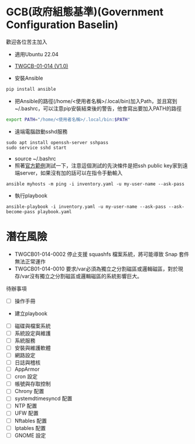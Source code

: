 # GCB(政府組態基準)(Government Configuration Baselin)
歡迎各位苦主加入
* 適用Ubuntu 22.04
* [TWGCB-01-014 (V1.0)](https://download.nics.nat.gov.tw/UploadFile/attachfilegcb/TWGCB-01-014_Ubuntu%2022.04%20LTS政府組態基準說明文件v1.0_1130930.pdf)

* 安裝Ansible
```bash
pip install ansible
```
* 把Ansible的路徑(/home/<使用者名稱>/.local/bin)加入Path，並且寫到~/.bashrc，可以注意pip安裝結束後的警告，他會寫出要加入PATH的路徑
```bash
export PATH="/home/<使用者名稱>/.local/bin:$PATH"
```
* 遠端電腦啟動sshd服務
```
sudo apt install openssh-server sshpass
sudo service sshd start
```

* source ~/.bashrc
* 照著[官方範例](https://docs.ansible.com/ansible/latest/getting_started/get_started_inventory.html)測試一下，注意這個測試的先決條件是把ssh public key家到遠端server，如果沒有加的話可以在指令手動輸入
```
ansible myhosts -m ping -i inventory.yaml -u my-user-name --ask-pass
```

* 執行playbook
```
ansible-playbook -i inventory.yaml -u my-user-name --ask-pass --ask-become-pass playbook.yaml
```

# 潛在風險
* TWGCB01-014-0002
停止支援 squashfs 檔案系統，將可能導致 Snap 套件無法正常運作
* TWGCB01-014-0010
要求/var必須為獨立之分割磁區或邏輯磁區，對於現存/var沒有獨立之分割磁區或邏輯磁區的系統影響巨大。



待辦事項
- [ ] 操作手冊

* 建立playbook
- [ ] 磁碟與檔案系統  
- [ ] 系統設定與維護  
- [ ] 系統服務  
- [ ] 安裝與維護軟體  
- [ ] 網路設定  
- [ ] 日誌與稽核  
- [ ] AppArmor  
- [ ] cron 設定  
- [ ] 帳號與存取控制
- [ ] Chrony 配置 
- [ ] systemdtimesyncd 配置
- [ ] NTP 配置
- [ ] UFW 配置
- [ ] Nftables 配置
- [ ] Iptables 配置
- [ ] GNOME 設定
